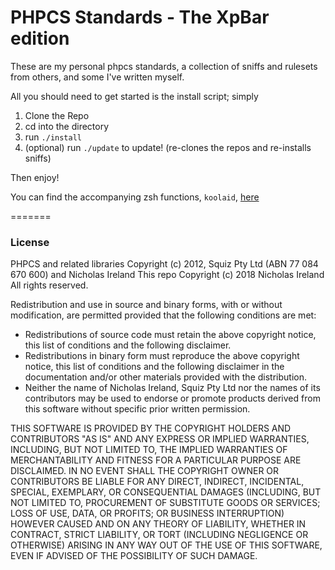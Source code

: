 # PHPCS Standards - The XpBar edition

These are my personal phpcs standards, a collection of sniffs and rulesets from others, and some I've written myself.

All you should need to get started is the install script; simply

1. Clone the Repo
2. cd into the directory
3. run `./install`
4. (optional) run `./update` to update! (re-clones the repos and re-installs sniffs)


Then enjoy!

You can find the accompanying zsh functions, `koolaid`, [here](https://github.com/xp-bar/.files/blob/master/.koolaid)

=======

### License

PHPCS and related libraries Copyright (c) 2012, Squiz Pty Ltd (ABN 77 084 670 600) and Nicholas Ireland
This repo Copyright (c) 2018 Nicholas Ireland
All rights reserved.

Redistribution and use in source and binary forms, with or without
modification, are permitted provided that the following conditions are met:
* Redistributions of source code must retain the above copyright notice, this list of conditions and the following disclaimer.
* Redistributions in binary form must reproduce the above copyright notice, this list of conditions and the following disclaimer in the documentation and/or other materials provided with the distribution.
* Neither the name of Nicholas Ireland, Squiz Pty Ltd nor the names of its contributors may be used to endorse or promote products derived from this software without specific prior written permission.

THIS SOFTWARE IS PROVIDED BY THE COPYRIGHT HOLDERS AND CONTRIBUTORS "AS IS" AND
ANY EXPRESS OR IMPLIED WARRANTIES, INCLUDING, BUT NOT LIMITED TO, THE IMPLIED
WARRANTIES OF MERCHANTABILITY AND FITNESS FOR A PARTICULAR PURPOSE ARE
DISCLAIMED. IN NO EVENT SHALL THE COPYRIGHT OWNER OR CONTRIBUTORS BE LIABLE FOR ANY
DIRECT, INDIRECT, INCIDENTAL, SPECIAL, EXEMPLARY, OR CONSEQUENTIAL DAMAGES
(INCLUDING, BUT NOT LIMITED TO, PROCUREMENT OF SUBSTITUTE GOODS OR SERVICES;
LOSS OF USE, DATA, OR PROFITS; OR BUSINESS INTERRUPTION) HOWEVER CAUSED AND
ON ANY THEORY OF LIABILITY, WHETHER IN CONTRACT, STRICT LIABILITY, OR TORT
(INCLUDING NEGLIGENCE OR OTHERWISE) ARISING IN ANY WAY OUT OF THE USE OF THIS
SOFTWARE, EVEN IF ADVISED OF THE POSSIBILITY OF SUCH DAMAGE.

